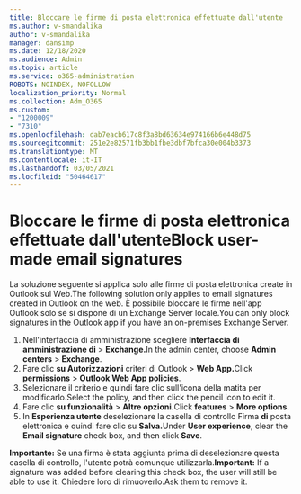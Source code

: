 ```yaml
---
title: Bloccare le firme di posta elettronica effettuate dall'utente
ms.author: v-smandalika
author: v-smandalika
manager: dansimp
ms.date: 12/18/2020
ms.audience: Admin
ms.topic: article
ms.service: o365-administration
ROBOTS: NOINDEX, NOFOLLOW
localization_priority: Normal
ms.collection: Adm_O365
ms.custom:
- "1200009"
- "7310"
ms.openlocfilehash: dab7eacb617c8f3a8bd63634e974166b6e448d75
ms.sourcegitcommit: 251e2e82571fb3bb1fbe3dbf7bfca30e004b3373
ms.translationtype: MT
ms.contentlocale: it-IT
ms.lasthandoff: 03/05/2021
ms.locfileid: "50464617"
---
```

# <a name="block-user-made-email-signatures"></a><span data-ttu-id="66f21-102">Bloccare le firme di posta elettronica effettuate dall'utente</span><span class="sxs-lookup"><span data-stu-id="66f21-102">Block user-made email signatures</span></span>

<span data-ttu-id="66f21-103">La soluzione seguente si applica solo alle firme di posta elettronica create in Outlook sul Web.</span><span class="sxs-lookup"><span data-stu-id="66f21-103">The following solution only applies to email signatures created in Outlook on the web.</span></span> <span data-ttu-id="66f21-104">È possibile bloccare le firme nell'app Outlook solo se si dispone di un Exchange Server locale.</span><span class="sxs-lookup"><span data-stu-id="66f21-104">You can only block signatures in the Outlook app if you have an on-premises Exchange Server.</span></span>

1. <span data-ttu-id="66f21-105">Nell'interfaccia di amministrazione scegliere **Interfaccia di amministrazione di**  >  **Exchange.**</span><span class="sxs-lookup"><span data-stu-id="66f21-105">In the admin center, choose **Admin centers** > **Exchange**.</span></span>
2. <span data-ttu-id="66f21-106">Fare clic **su Autorizzazioni** criteri di Outlook  >  **Web App.**</span><span class="sxs-lookup"><span data-stu-id="66f21-106">Click **permissions** > **Outlook Web App policies**.</span></span>
3. <span data-ttu-id="66f21-107">Selezionare il criterio e quindi fare clic sull'icona della matita per modificarlo.</span><span class="sxs-lookup"><span data-stu-id="66f21-107">Select the policy, and then click the pencil icon to edit it.</span></span>
4. <span data-ttu-id="66f21-108">Fare clic **su funzionalità**  >  **Altre opzioni.**</span><span class="sxs-lookup"><span data-stu-id="66f21-108">Click **features** > **More options**.</span></span>
5. <span data-ttu-id="66f21-109">In **Esperienza utente** deselezionare la casella di controllo Firma **di** posta elettronica e quindi fare clic su **Salva.**</span><span class="sxs-lookup"><span data-stu-id="66f21-109">Under **User experience**, clear the **Email signature** check box, and then click **Save**.</span></span>

<span data-ttu-id="66f21-110">**Importante:** Se una firma è stata aggiunta prima di deselezionare questa casella di controllo, l'utente potrà comunque utilizzarla.</span><span class="sxs-lookup"><span data-stu-id="66f21-110">**Important:** If a signature was added before clearing this check box, the user will still be able to use it.</span></span> <span data-ttu-id="66f21-111">Chiedere loro di rimuoverlo.</span><span class="sxs-lookup"><span data-stu-id="66f21-111">Ask them to remove it.</span></span>
